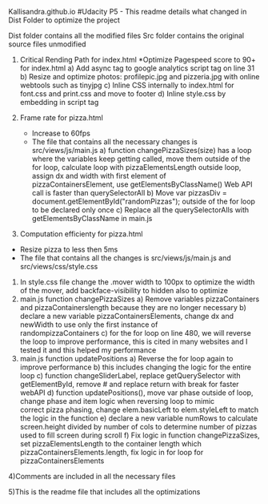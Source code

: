 Kallisandra.github.io
#Udacity P5 - This readme details what changed in Dist Folder to optimize the project

Dist folder contains all the modified files
Src folder contains the original source files unmodified

1) Critical Rending Path for index.html
  *Optimize Pagespeed score to 90+ for index.html
  a) Add async tag to google analytics script tag on line 31
  b) Resize and optimize photos: profilepic.jpg and pizzeria.jpg with online webtools such as tinyjpg 
  c) Inline CSS internally to index.html for font.css and print.css and move to footer
  d) Inline style.css by embedding in script tag 

2) Frame rate for pizza.html
   * Increase to 60fps
   * The file that contains all the necessary changes is src/views/js/main.js
   a) function changePizzaSizes(size) has a loop where the variables keep getting called, move them outside of the for             loop, calculate loop with pizzaElementsLength outside loop, assign dx and width with first element of     
      pizzaContainersElement, use getElementsByClassName() Web API call is faster than querySelectorAll
   b) Move var pizzasDiv = document.getElementById("randomPizzas"); outside of the for loop to be declared only once
   c) Replace all the querySelectorAlls with getElementsByClassName in main.js

3) Computation efficienty for pizza.html
  * Resize pizza to less then 5ms 
  * The file that contains all the changes is src/views/js/main.js and src/views/css/style.css
  1) In style.css file change the .mover width to 100px to optimize the width of the mover, add backface-visibility to hidden      also to optimize 
  2) main.js function changePizzaSizes
    a) Remove variables pizzaContainers and pizzaContainerslength because they are no longer necessary 
    b) declare a new variable pizzaContainersElements, change dx and newWidth to use only the first instance of     
       randompizzaContainers
    c) for the for loop on line 480, we will reverse the loop to improve performance, this is cited in many websites and I          tested it and this helped my performance 
  3) main.js function updatePositions
    a) Reverse the for loop again to improve performance
    b) this includes changing the logic for the entire loop
    c) function changeSliderLabel, replace getQuerySelector with getElementById, remove # and replace return with break for         faster webAPI
    d) function updatePositions(), move var phase outside of loop, change phase and item logic when reversing loop to mimic  
       correct pizza phasing, change elem.basicLeft to elem.styleLeft to match the logic in the function
    e) declare a new variable numRows to calculate screen.height divided by number of cols to determine number of pizzas used       to fill screen during scroll
    f) Fix logic in function changePizzaSizes, set pizzaElementsLength to the container length which 
      pizzaContainersElements.length, fix logic in for loop for pizzaContainersElements

4)Comments are included in all the necessary files

5)This is the readme file that includes all the optimizations

